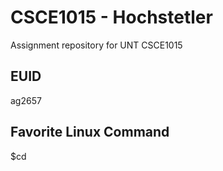 # CSCE1015 - Hochstetler
Assignment repository for UNT CSCE1015
## EUID
ag2657
## Favorite Linux Command
$cd
